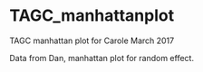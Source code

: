 # TAGC_manhattanplot
TAGC manhattan plot for Carole March 2017

Data from Dan, manhattan plot for random effect.
